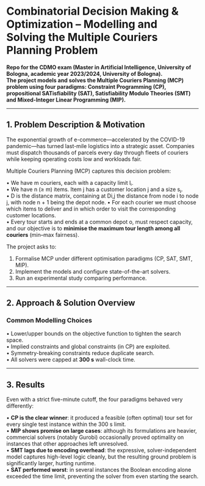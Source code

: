 # Combinatorial Decision Making & Optimization – Modelling and Solving the Multiple Couriers Planning Problem

**Repo for the CDMO exam (Master in Artificial Intelligence, University of Bologna, academic year 2023/2024, University of Bologna).  
The project models and solves the Multiple Couriers Planning (MCP) problem using four paradigms: Constraint Programming (CP), propositional SATisfiability (SAT), Satisfiability Modulo Theories (SMT) and Mixed-Integer Linear Programming (MIP).**

---

## 1. Problem Description & Motivation  

The exponential growth of e-commerce—accelerated by the COVID-19 pandemic—has turned last-mile logistics into a strategic asset. Companies must dispatch thousands of parcels every day through fleets of couriers while keeping operating costs low and workloads fair.

Multiple Couriers Planning (MCP) captures this decision problem:

• We have m couriers, each with a capacity limit lᵢ.  
• We have n (≥ m) items. Item j has a customer location j and a size sⱼ.  
• D is the distance matrix, containing at Di,j the distance from node i to node j, with node n + 1 being the depot node.
• For each courier we must choose which items to deliver and in which order to visit the corresponding customer locations.  
• Every tour starts and ends at a common depot o, must respect capacity, and our objective is to **minimise the maximum tour length among all couriers** (min–max fairness).

The project asks to:

1. Formalise MCP under different optimisation paradigms (CP, SAT, SMT, MIP).  
2. Implement the models and configure state-of-the-art solvers.  
3. Run an experimental study comparing performance.

---

## 2. Approach & Solution Overview  

### Common Modelling Choices  
• Lower/upper bounds on the objective function to tighten the search space.  
• Implied constraints and global constraints (in CP) are exploited.  
• Symmetry-breaking constraints reduce duplicate search.  
• All solvers were capped at **300 s** wall-clock time.

---

## 3. Results  

Even with a strict five-minute cutoff, the four paradigms behaved very differently:

• **CP is the clear winner**: it produced a feasible (often optimal) tour set for every single test instance within the 300 s limit.  
• **MIP shows promise on large cases**: although its formulations are heavier, commercial solvers (notably Gurobi) occasionally proved optimality on instances that other approaches left unresolved.  
• **SMT lags due to encoding overhead**: the expressive, solver-independent model captures high-level logic cleanly, but the resulting ground problem is significantly larger, hurting runtime.  
• **SAT performed worst**: in several instances the Boolean encoding alone exceeded the time limit, preventing the solver from even starting the search.
